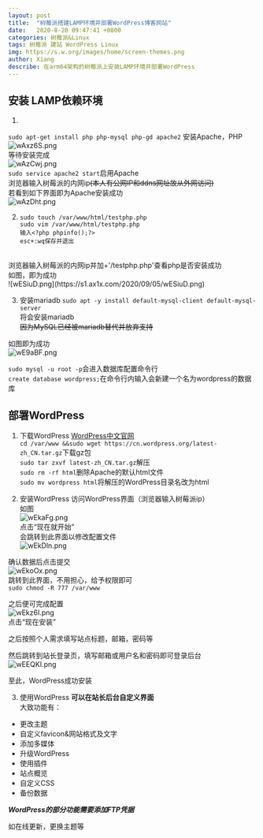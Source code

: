 ```yaml
---
layout: post
title:  "树莓派搭建LAMP环境并部署WordPress博客网站"
date:   2020-8-20 09:47:41 +0800
categories: 树莓派&Linux
tags: 树莓派 建站 WordPress Linux 
img: https://s.w.org/images/home/screen-themes.png
author: Xiang
describe: 在arm64架构的树莓派上安装LAMP环境并部署WordPress
---
```


## 安装 LAMP依赖环境<br>
1. 
`sudo apt-get install php php-mysql php-gd apache2`
安装Apache，PHP<br>
![wAxz6S.png](https://s1.ax1x.com/2020/09/05/wAxz6S.png)<br>
等待安装完成<br>
![wAzCwj.png](https://s1.ax1x.com/2020/09/05/wAzCwj.png)<br>
`sudo service apache2 start`启用Apache<br>
浏览器输入树莓派的内网ip~~(本人有公网IP和ddns网址故从外网访问)~~<br>
若看到如下界面即为Apache安装成功<br>
![wAzDht.png](https://s1.ax1x.com/2020/09/05/wAzDht.png)<br>

2. 
	```
    sudo touch /var/www/html/testphp.php
    sudo vim /var/www/html/testphp.php
    输入<?php phpinfo();?>
	esc+:wq保存并退出
    ```
<br>
浏览器输入树莓派的内网ip并加+'/testphp.php'查看php是否安装成功<br>
如图，即为成功<br>
![wESiuD.png](https://s1.ax1x.com/2020/09/05/wESiuD.png)<br>

3. 安装mariadb
`sudo apt -y install default-mysql-client default-mysql-server`<br>将会安装mariadb<br>~~因为MySQL已经被mariadb替代并放弃支持~~<br>

如图即为成功<br>
![wE9aBF.png](https://s1.ax1x.com/2020/09/05/wE9aBF.png)<br>

`sudo mysql -u root -p`会进入数据库配置命令行<br>
`create database wordpress;`在命令行内输入会新建一个名为wordpress的数据库<br>

## 部署WordPress

1. 下载WordPress
[WordPress中文官网](https://cn.wordpress.org "官网")<br>
`cd /var/www &&sudo wget https://cn.wordpress.org/latest-zh_CN.tar.gz`下载gz包<br>
`sudo tar zxvf latest-zh_CN.tar.gz`解压<br>
`sudo rm -rf html`删除Apache的默认html文件<br>
`sudo mv wordpress html`将解压的WordPress目录名改为html<br>

2. 安装WordPress
访问WordPress界面（浏览器输入树莓派ip）<br>
如图<br>
![wEkaFg.png](https://s1.ax1x.com/2020/09/05/wEkaFg.png)<br>
点击“现在就开始”<br>
会跳转到此界面以修改配置文件<br>
![wEkDln.png](https://s1.ax1x.com/2020/09/05/wEkDln.png)<br>

确认数据后点击提交<br>
![wEkoOx.png](https://s1.ax1x.com/2020/09/05/wEkoOx.png)<br>
跳转到此界面，不用担心，给予权限即可<br>
`sudo chmod -R 777 /var/www`<br>

之后便可完成配置<br>
![wEkz6I.png](https://s1.ax1x.com/2020/09/05/wEkz6I.png)<br>
点击“现在安装”<br>

之后按照个人需求填写站点标题，邮箱，密码等<br>

然后跳转到站长登录页，填写邮箱或用户名和密码即可登录后台<br>
![wEEQKI.png](https://s1.ax1x.com/2020/09/05/wEEQKI.png)<br>

至此，WordPress成功安装<br>

3. 使用WordPress
**可以在站长后台自定义界面**<br>
大致功能有：<br>
- 更改主题
- 自定义favicon&网站格式及文字
- 添加多媒体
- 升级WordPress
- 使用插件
- 站点概览
- 自定义CSS
- 备份数据

***WordPress的部分功能需要添加FTP凭据***

如在线更新，更换主题等